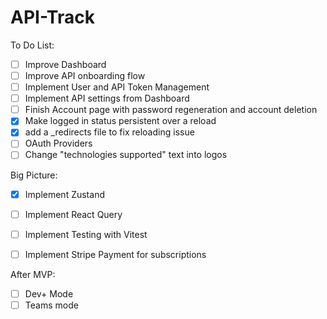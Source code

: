 # API-Track


To Do List:
- [ ] Improve Dashboard 
- [ ] Improve API onboarding flow
- [ ] Implement User and API Token Management
- [ ] Implement API settings from Dashboard
- [ ] Finish Account page with password regeneration and account deletion
- [x] Make logged in status persistent over a reload
- [x] add a _redirects file to fix reloading issue
- [ ] OAuth Providers
- [ ] Change "technologies supported" text into logos

Big Picture:
- [x] Implement Zustand
- [ ] Implement React Query
- [ ] Implement Testing with Vitest
- [ ] Implement Stripe Payment for subscriptions


After MVP:
- [ ] Dev+ Mode
- [ ] Teams mode